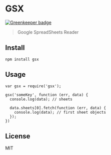 # GSX

[![Greenkeeper badge](https://badges.greenkeeper.io/nescalante/gsx.svg)](https://greenkeeper.io/)

> Google SpreadSheets Reader

## Install

```shell
npm install gsx
```

## Usage

```
var gsx = require('gsx');

gsx('someKey', function (err, data) {
  console.log(data); // sheets

  data.sheets[0].fetch(function (err, data) {
    console.log(data); // first sheet objects
  });
})
```

## License

MIT
